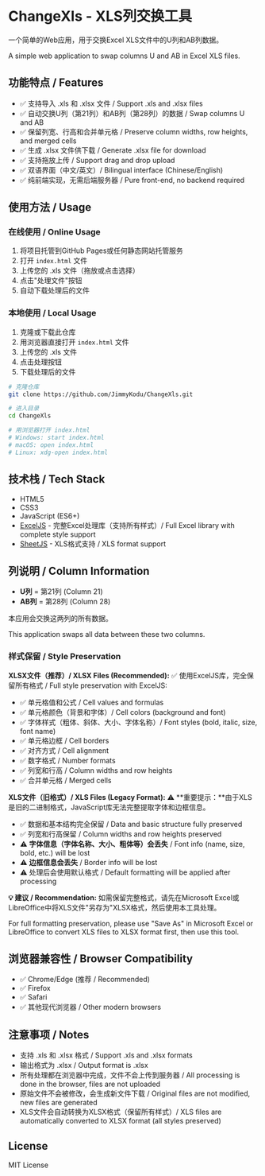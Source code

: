 # ChangeXls - XLS列交换工具

一个简单的Web应用，用于交换Excel XLS文件中的U列和AB列数据。

A simple web application to swap columns U and AB in Excel XLS files.

## 功能特点 / Features

- ✅ 支持导入 .xls 和 .xlsx 文件 / Support .xls and .xlsx files
- ✅ 自动交换U列（第21列）和AB列（第28列）的数据 / Swap columns U and AB
- ✅ 保留列宽、行高和合并单元格 / Preserve column widths, row heights, and merged cells
- ✅ 生成 .xlsx 文件供下载 / Generate .xlsx file for download
- ✅ 支持拖放上传 / Support drag and drop upload
- ✅ 双语界面（中文/英文）/ Bilingual interface (Chinese/English)
- ✅ 纯前端实现，无需后端服务器 / Pure front-end, no backend required

## 使用方法 / Usage

### 在线使用 / Online Usage

1. 将项目托管到GitHub Pages或任何静态网站托管服务
2. 打开 `index.html` 文件
3. 上传您的 .xls 文件（拖放或点击选择）
4. 点击"处理文件"按钮
5. 自动下载处理后的文件

### 本地使用 / Local Usage

1. 克隆或下载此仓库
2. 用浏览器直接打开 `index.html` 文件
3. 上传您的 .xls 文件
4. 点击处理按钮
5. 下载处理后的文件

```bash
# 克隆仓库
git clone https://github.com/JimmyKodu/ChangeXls.git

# 进入目录
cd ChangeXls

# 用浏览器打开 index.html
# Windows: start index.html
# macOS: open index.html
# Linux: xdg-open index.html
```

## 技术栈 / Tech Stack

- HTML5
- CSS3
- JavaScript (ES6+)
- [ExcelJS](https://github.com/exceljs/exceljs) - 完整Excel处理库（支持所有样式）/ Full Excel library with complete style support
- [SheetJS](https://sheetjs.com/) - XLS格式支持 / XLS format support

## 列说明 / Column Information

- **U列** = 第21列 (Column 21)
- **AB列** = 第28列 (Column 28)

本应用会交换这两列的所有数据。

This application swaps all data between these two columns.

### 样式保留 / Style Preservation

**XLSX文件（推荐）/ XLSX Files (Recommended):**
✅ 使用ExcelJS库，完全保留所有格式 / Full style preservation with ExcelJS:
- ✅ 单元格值和公式 / Cell values and formulas
- ✅ 单元格颜色（背景和字体）/ Cell colors (background and font)
- ✅ 字体样式（粗体、斜体、大小、字体名称）/ Font styles (bold, italic, size, font name)
- ✅ 单元格边框 / Cell borders
- ✅ 对齐方式 / Cell alignment
- ✅ 数字格式 / Number formats
- ✅ 列宽和行高 / Column widths and row heights
- ✅ 合并单元格 / Merged cells

**XLS文件（旧格式）/ XLS Files (Legacy Format):**
⚠️ **重要提示：**由于XLS是旧的二进制格式，JavaScript库无法完整提取字体和边框信息。
- ✅ 数据和基本结构完全保留 / Data and basic structure fully preserved  
- ✅ 列宽和行高保留 / Column widths and row heights preserved
- ⚠️ **字体信息（字体名称、大小、粗体等）会丢失** / Font info (name, size, bold, etc.) will be lost
- ⚠️ **边框信息会丢失** / Border info will be lost
- ⚠️ 处理后会使用默认格式 / Default formatting will be applied after processing

**💡 建议 / Recommendation:**
如需保留完整格式，请先在Microsoft Excel或LibreOffice中将XLS文件"另存为"XLSX格式，然后使用本工具处理。

For full formatting preservation, please use "Save As" in Microsoft Excel or LibreOffice to convert XLS files to XLSX format first, then use this tool.

## 浏览器兼容性 / Browser Compatibility

- ✅ Chrome/Edge (推荐 / Recommended)
- ✅ Firefox
- ✅ Safari
- ✅ 其他现代浏览器 / Other modern browsers

## 注意事项 / Notes

- 支持 .xls 和 .xlsx 格式 / Support .xls and .xlsx formats
- 输出格式为 .xlsx / Output format is .xlsx
- 所有处理都在浏览器中完成，文件不会上传到服务器 / All processing is done in the browser, files are not uploaded
- 原始文件不会被修改，会生成新文件下载 / Original files are not modified, new files are generated
- XLS文件会自动转换为XLSX格式（保留所有样式）/ XLS files are automatically converted to XLSX format (all styles preserved)

## License

MIT License